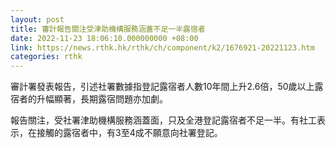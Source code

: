 ```yaml
---
layout: post
title: 審計報告關注受津助機構服務涵蓋不足一半露宿者
date: 2022-11-23 18:06:10.000000000 +08:00
link: https://news.rthk.hk/rthk/ch/component/k2/1676921-20221123.htm
categories: rthk
---
```


審計署發表報告，引述社署數據指登記露宿者人數10年間上升2.6倍，50歲以上露宿者的升幅顯著，長期露宿問題亦加劇。

報告關注，受社署津助機構服務涵蓋面，只及全港登記露宿者不足一半。有社工表示，在接觸的露宿者中，有3至4成不願意向社署登記。
